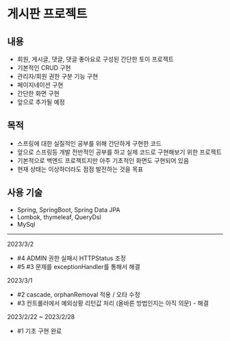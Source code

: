 # 게시판 프로젝트

## 내용

- 회원, 게시글, 댓글, 댓글 좋아요로 구성된 간단한 토이 프로젝트
- 기본적인 CRUD 구현
- 관리자/회원 권한 구분 기능 구현
- 페이지네이션 구현
- 간단한 화면 구현
- 앞으로 추가될 예정

## 목적

- 스프링에 대한 실질적인 공부를 위해 간단하게 구현한 코드
- 앞으로 스프링등 개발 전반적인 공부를 하고 실제 코드로 구현해보기 위한 프로젝트
- 기본적으로 백엔드 프로젝트지만 아주 기초적인 화면도 구현되어 있음
- 현재 상태는 이상하더라도 점점 발전하는 것을 목표

## 사용 기술

- Spring, SpringBoot, Spring Data JPA
- Lombok, thymeleaf, QueryDsl
- MySql

---
2023/3/2 
- #4 ADMIN 권한 실패시 HTTPStatus 조정
- #5 #3 문제를 exceptionHandler를 통해서 해결

2023/3/1 
- #2 cascade, orphanRemoval 적용 / 오타 수정 
- #3 컨트롤러에서 예외상황 리턴값 처리 (올바른 방법인지는 아직 의문) - 해결

2023/2/22 ~ 2023/2/28 
- #1 기초 구현 완료 


